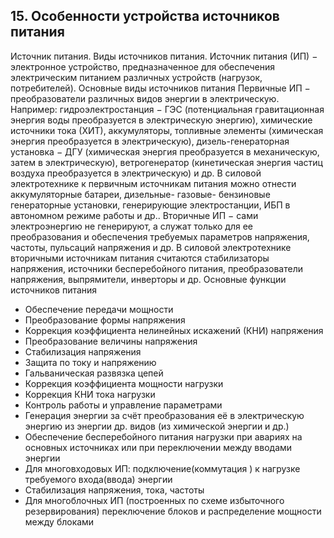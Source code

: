 ## 15. Особенности устройства источников питания


Источник питания. Виды источников питания.
Источник питания (ИП) − электронное устройство, предназначенное для обеспечения электрическим питанием различных устройств (нагрузок, потребителей).
Основные виды источников питания
Первичные ИП − преобразователи различных видов энергии в электрическую.
Например: гидроэлектростанция − ГЭС (потенциальная гравитационная энергия воды преобразуется в электрическую энергию), химические источники тока (ХИТ), аккумуляторы,  топливные элементы (химическая энергия преобразуется в электрическую), дизель-генераторная установка − ДГУ (химическая энергия преобразуется в механическую, затем в электрическую), ветрогенератор (кинетическая энергия частиц воздуха преобразуется в электрическую) и др.
В силовой электротехнике к первичным источникам питания можно отнести аккумуляторные батареи, дизельные- газовые- бензиновые генераторные установки, генерирующие электростанции, ИБП в автономном режиме работы и др..
Вторичные ИП − сами электроэнергию не генерируют, а служат только для ее преобразования и обеспечения требуемых параметров напряжения, частоты, пульсаций напряжения и др.
В силовой электротехнике вторичными источникам питания считаются стабилизаторы напряжения, источники бесперебойного питания, преобразователи напряжения, выпрямители, инверторы и др.
Основные функции источников питания
- Обеспечение передачи мощности
- Преобразование формы напряжения
- Коррекция коэффициента нелинейных искажений (КНИ) напряжения
- Преобразование величины напряжения
- Стабилизация напряжения
- Защита по току и напряжению
- Гальваническая развязка цепей
- Коррекция коэффициента мощности нагрузки
- Коррекция КНИ тока нагрузки
- Контроль работы и управление параметрами
- Генерация энергии за счёт преобразования её в электрическую энергию из энергии др. видов (из химической энергии и др.)
- Обеспечение бесперебойного питания нагрузки при авариях на основных источниках или при переключении между вводами энергии
- Для многовходовых ИП: подключение(коммутация ) к нагрузке требуемого входа(ввода) энергии
- Стабилизация напряжения, тока, частоты
- Для многоблочных ИП (построенных по схеме избыточного резервирования) переключение блоков и распределение мощности между блоками